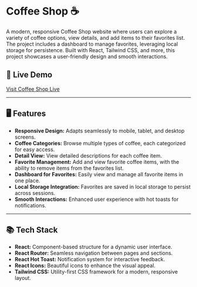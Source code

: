 # Coffee Shop ☕️

A modern, responsive Coffee Shop website where users can explore a variety of coffee options, view details, and add items to their favorites list. The project includes a dashboard to manage favorites, leveraging local storage for persistence. Built with React, Tailwind CSS, and more, this project showcases a user-friendly design and smooth interactions.

## 🔗 Live Demo

[Visit Coffee Shop Live](https://genzcoffeshop.netlify.app/)

---

## 🖥️ Features

- **Responsive Design:** Adapts seamlessly to mobile, tablet, and desktop screens.
- **Coffee Categories:** Browse multiple types of coffee, each categorized for easy access.
- **Detail View:** View detailed descriptions for each coffee item.
- **Favorite Management:** Add and view favorite coffee items, with the ability to remove items from the favorites list.
- **Dashboard for Favorites:** Easily view and manage all favorite items in one place.
- **Local Storage Integration:** Favorites are saved in local storage to persist across sessions.
- **Smooth Interactions:** Enhanced user experience with hot toasts for notifications.

---

## 📚 Tech Stack

- **React:** Component-based structure for a dynamic user interface.
- **React Router:** Seamless navigation between pages and sections.
- **React Hot Toast:** Notification system for interactive feedback.
- **React Icons:** Beautiful icons to enhance the visual appeal.
- **Tailwind CSS:** Utility-first CSS framework for a modern, responsive layout.
